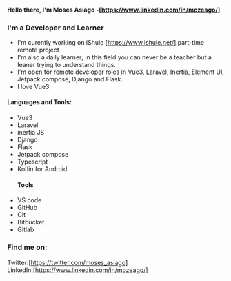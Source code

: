 #### Hello there, I'm Moses Asiago -[https://www.linkedin.com/in/mozeago/]  

### I'm a Developer and Learner  

- I'm curently working on iShule [https://www.ishule.net/] part-time remote project  
- I'm also a daily learner; in this field you can never be a teacher but a leaner trying to understand things.  
- I'm open for remote developer roles in Vue3, Laravel, Inertia, Element UI, Jetpack compose, Django and Flask.  
- I love Vue3  


#### Languages and Tools:  
- Vue3
- Laravel
- inertia JS
- Django
- Flask
- Jetpack compose
- Typescript
- Kotlin for Android
  ####  Tools
- VS code
- GitHub
- Git
- Bitbucket
- Gitlab
  
### Find me on:
Twitter:[https://twitter.com/moses_asiago]  
LinkedIn:[https://www.linkedin.com/in/mozeago/]

